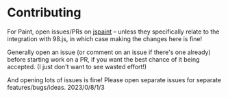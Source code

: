 # Contributing

For Paint, open issues/PRs on [jspaint](https://github.com/1j01/jspaint) –
unless they specifically relate to the integration with 98.js,
in which case making the changes here is fine!

Generally open an issue (or comment on an issue if there's one already)
before starting work on a PR, if you want the best chance of it being accepted.
(I just don't want to see wasted effort!)

And opening lots of issues is fine! Please open separate issues for separate features/bugs/ideas.
2023/0/8/1/3
